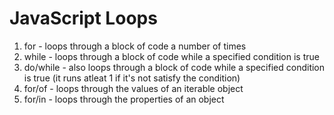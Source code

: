 # JavaScript Loops
1.  for - loops through a block of code a number of times
2.  while - loops through a block of code while a specified condition is true
3.  do/while - also loops through a block of code while a specified condition is true (it runs atleat 1 if it's not satisfy the condition)
4.  for/of - loops through the values of an iterable object
5.  for/in - loops through the properties of an object
 
